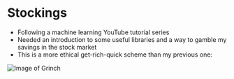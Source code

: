 # Stockings

* Following a machine learning YouTube tutorial series
* Needed an introduction to some useful libraries and a way to gamble my savings
  in the stock market
* This is a more ethical get-rich-quick scheme than my previous one:

![Image of Grinch](https://media.giphy.com/media/VMKyVLrI9urG8/giphy.gif)

